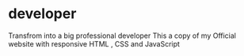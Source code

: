 # developer
Transfrom  into a big professional developer
This a copy of my Official website with responsive HTML , CSS and JavaScript
